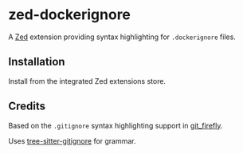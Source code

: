 # zed-dockerignore

A [Zed](https://zed.dev) extension providing syntax highlighting for `.dockerignore` files.

## Installation

Install from the integrated Zed extensions store.

## Credits

Based on the `.gitignore` syntax highlighting support in [git_firefly](https://github.com/d1y/git_firefly).

Uses [tree-sitter-gitignore](https://github.com/shunsambongi/tree-sitter-gitignore) for grammar.
